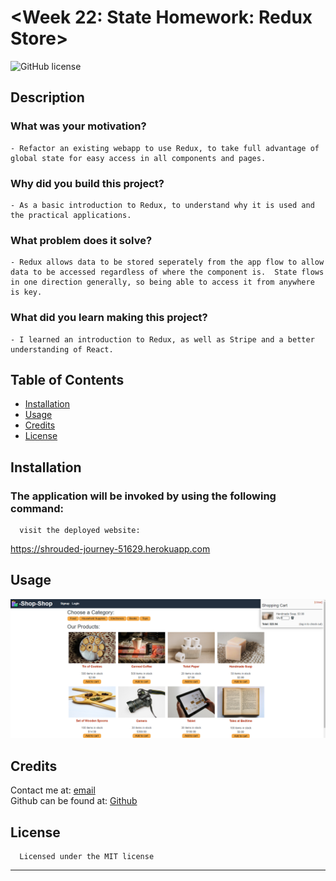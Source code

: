 # <Week 22: State Homework: Redux Store>  
  ![GitHub license](https://img.shields.io/badge/license-MIT-yellowgreen.svg)  

  ## Description  
  ### What was your motivation?  
    - Refactor an existing webapp to use Redux, to take full advantage of global state for easy access in all components and pages.  
  ### Why did you build this project?  
    - As a basic introduction to Redux, to understand why it is used and the practical applications.  
  ### What problem does it solve?  
    - Redux allows data to be stored seperately from the app flow to allow data to be accessed regardless of where the component is.  State flows in one direction generally, so being able to access it from anywhere is key.  
  ### What did you learn making this project?  
    - I learned an introduction to Redux, as well as Stripe and a better understanding of React.  
   
  ## Table of Contents 
  - [Installation](#installation)  
  - [Usage](#usage)  
  - [Credits](#credits)  
  - [License](#license)  

  ## Installation  
  ### The application will be invoked by using the following command:  
      visit the deployed website: 
   https://shrouded-journey-51629.herokuapp.com  

  ## Usage  
  ![screenshot](assets/images/screenshot.PNG)  
      
  ## Credits  
  Contact me at: [email](poo328@my.utsa.edu "email")  
  Github can be found at: [Github](https://github.com/MrG105 "Github")  
    
  ## License
      Licensed under the MIT license  
  ---

